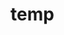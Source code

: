 # temp

























































































































































































































































































































































































































































































































































































































































































































































